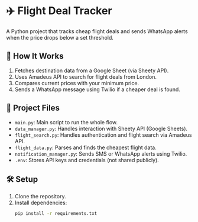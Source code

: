 # ✈️ Flight Deal Tracker

A Python project that tracks cheap flight deals and sends WhatsApp alerts when the price drops below a set threshold.

## 🚀 How It Works

1. Fetches destination data from a Google Sheet (via Sheety API).
2. Uses Amadeus API to search for flight deals from London.
3. Compares current prices with your minimum price.
4. Sends a WhatsApp message using Twilio if a cheaper deal is found.

## 📁 Project Files

- `main.py`: Main script to run the whole flow.
- `data_manager.py`: Handles interaction with Sheety API (Google Sheets).
- `flight_search.py`: Handles authentication and flight search via Amadeus API.
- `flight_data.py`: Parses and finds the cheapest flight data.
- `notification_manager.py`: Sends SMS or WhatsApp alerts using Twilio.
- `.env`: Stores API keys and credentials (not shared publicly).

## 🛠️ Setup

1. Clone the repository.
2. Install dependencies:
   ```bash
   pip install -r requirements.txt
